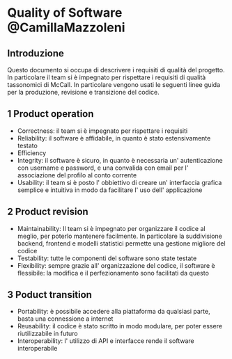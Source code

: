 # Quality of Software @CamillaMazzoleni
## Introduzione
Questo documento si occupa di descrivere i requisiti di qualità del progetto. In particolare il team si è impegnato per rispettare i requisiti di qualità tassonomici di McCall. In particolare vengono usati le seguenti linee guida per la produzione, revisione e transizione del codice.

## 1 Product operation
- Correctness: il team si è impegnato per rispettare i requisiti 
- Reliability: il software è affidabile, in quanto è stato estensivamente testato 
- Efficiency
- Integrity: il software è sicuro, in quanto è necessaria un' autenticazione con username e password, e una convalida con email per l' associazione del profilo al conto corrente
- Usability: il team si è posto l' obbiettivo di creare un' interfaccia grafica semplice e intuitiva in modo da facilitare l' uso dell' applicazione

## 2 Product revision
- Maintainability: Il team si è impegnato per organizzare il codice al meglio, per poterlo mantenere facilmente. In particolare la suddivisione backend, frontend e modelli statistici permette una gestione migliore del codice
- Testability: tutte le componenti del software sono state testate
- Flexibility: sempre grazie all' organizzazione del codice, il software è flessibile: la modifica e il perfezionamento sono facilitati da questo

## 3 Poduct transition
- Portability: è possibile accedere alla piattaforma da qualsiasi parte, basta una connessione a internet
- Reusability: il codice è stato scritto in modo modulare,  per poter essere riutilizzabile in futuro
- Interoperability: l' utilizzo di API e interfacce rende il software interoperabile 
